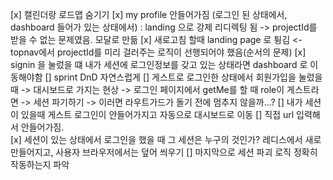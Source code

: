 [x] 캘린더랑 로드맵 숨기기 
[x] my profile 안들어가짐 (로그인 된 상태에서, dashboard 들어가 있는 상태에서) : landing 으로 강제 리디렉팅 됨 -> projectId를 받을 수 없는 문제였음. 모달로 만듦
[x] 새로고침 할때 landing page 로 튕김 <- topnav에서 projectId를 미리 걸러주는 로직이 선행되어야 했음(순서의 문제)
[x] signin 을 눌렀을 떄 내가 세션에 로그인정보를 갖고 있는 상태라면 dashboard 로 이동해야함 
[] sprint DnD 자연스럽게
[] 게스트로 로그인한 상태에서 회원가입을 눌렀을 때 -> 대시보드로 가지는 현상
    -> 로그인 페이지에서 getMe를 할 때 role이 게스트라면 -> 세션 파기하기 -> 이러면 라우트가드가 돌기 전에 멈추지 않을까...?
[] 내가 세션이 있을때 게스트 로그인이 안들어가지고 자동으로 대시보드로 이동 
[] 직접 url 입력해서 안들어가짐.  
[x] 세션이 있는 상태에서 로그인을 했을 때 그 세션은 누구의 것인가? 레디스에서 새로 만들어지고, 사용자 브라우저에서는 덮어 씌우기
[] 마지막으로 세션 파괴 로직 정확히 작동하는지 파악
